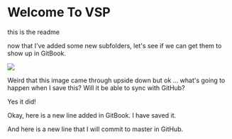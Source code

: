 # Welcome To VSP

this is the readme

now that I've added some new subfolders, let's see if we can get them to show up in GitBook.

![](../.gitbook/assets/img_2198.JPG)

Weird that this image came through upside down but ok ... what's going to happen when I save this? Will it be able to sync with GitHub?

Yes it did!

Okay, here is a new line added in GitBook. I have saved it.

And here is a new line that I will commit to master in GitHub.

